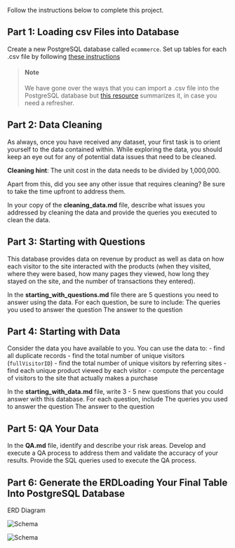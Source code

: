 Follow the instructions below to complete this project.

## Part 1: Loading csv Files into Database

Create a new PostgreSQL database called `ecommerce`. Set up tables for each .csv file by following [these instructions](https://www.postgresqltutorial.com/postgresql-tutorial/import-csv-file-into-posgresql-table/)

> #### Note
> We have gone over the ways that you can import a .csv file into the PostgreSQL database but [this resource](https://www.youtube.com/watch?v=6Jf7eTkIaR4) summarizes it, in case you need a refresher.


## Part 2: Data Cleaning

As always, once you have received any dataset, your first task is to orient yourself to the data contained within. While exploring the data, you should keep an eye out for any of potential data issues that need to be cleaned. 

**Cleaning hint**: The unit cost in the data needs to be divided by 1,000,000. 

Apart from this, did you see any other issue that requires cleaning? Be sure to take the time upfront to address them.

In your copy of the **cleaning_data.md** file, describe what issues you addressed by cleaning the data and provide the queries you executed to clean the data.

## Part 3: Starting with Questions

This database provides data on revenue by product as well as data on how each visitor to the site interacted with the products (when they visited, where they were based, how many pages they viewed, how long they stayed on the site, and the number of transactions they entered).
 
In the **starting_with_questions.md** file there are 5 questions you need to answer using the data. For each question, be sure to include:
The queries you used to answer the question
The answer to the question
 

## Part 4: Starting with Data

Consider the data you have available to you.  You can use the data to:
    - find all duplicate records
    - find the total number of unique visitors (`fullVisitorID`)
    - find the total number of unique visitors by referring sites
    - find each unique product viewed by each visitor
    - compute the percentage of visitors to the site that actually makes a purchase
    

In the **starting_with_data.md** file, write 3 - 5 new questions that you could answer with this database. For each question, include
The queries you used to answer the question
The answer to the question
    

## Part 5: QA Your Data

In the **QA.md** file, identify and describe your risk areas. Develop and execute a QA process to address them and validate the accuracy of your results. Provide the SQL queries used to execute the QA process.


## Part 6: Generate the ERDLoading Your Final Table Into PostgreSQL Database

ERD Diagram    

![Schema](https://github.com/Akshaykhanna111/SQL-Project/assets/149816676/cbf086f6-0a86-4d9f-99c6-7dad61c219d6) 


![Schema](https://github.com/Akshaykhanna111/SQL-Project/assets/149816676/cbf086f6-0a86-4d9f-99c6-7dad61c219d6)


